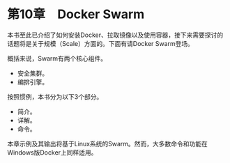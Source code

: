 # 第10章　Docker Swarm

本书至此已介绍了如何安装Docker、拉取镜像以及使用容器，接下来需要探讨的话题将是关于规模（Scale）方面的。下面有请Docker Swarm登场。

概括来说，Swarm有两个核心组件。

+ 安全集群。
+ 编排引擎。

按照惯例，本书分为以下3个部分。

+ 简介。
+ 详解。
+ 命令。

本章示例及其输出将基于Linux系统的Swarm。然而，大多数命令和功能在Windows版Docker上同样适用。

